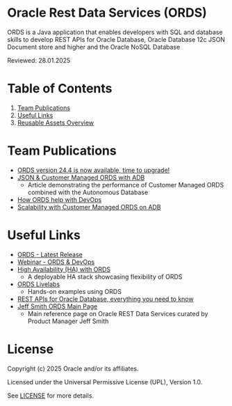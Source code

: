 # Oracle Rest Data Services (ORDS)

ORDS is a Java application that enables developers with SQL and database skills to develop REST APIs for Oracle Database, 
Oracle Database 12c JSON Document store and higher and the Oracle NoSQL Database

Reviewed: 28.01.2025
 
# Table of Contents
 
1. [Team Publications](#team-publications)
2. [Useful Links](#useful-links)
3. [Reusable Assets Overview](#reusable-assets-overview)
 
# Team Publications

- [ORDS version 24.4 is now available, time to upgrade!](https://www.oracle.com/database/sqldeveloper/technologies/db-actions/download/)
- [JSON & Customer Managed ORDS with ADB](https://medium.com/@devpiotrekk/cloud-scalability-using-customer-managed-oracle-rest-data-service-with-autonomous-json-275fa06e8d22)
    - Article demonstrating the performance of Customer Managed ORDS combined with the Autonomous Database
 - [How ORDS help with DevOps](https://www.youtube.com/watch?v=GIRdoGlqIDE)
 - [Scalability with Customer Managed ORDS on ADB](https://medium.com/oracledevs/cloud-scalability-using-customer-managed-oracle-rest-data-service-with-autonomous-json-275fa06e8d22)

# Useful Links

- [ORDS - Latest Release](https://www.oracle.com/tools/ords/ords-relnotes-24.4.html)
- [Webinar - ORDS & DevOps](https://www.youtube.com/watch?v=GIRdoGlqIDE)
- [High Availability (HA) with ORDS](https://docs.oracle.com/en/solutions/deploy-ords-ha-oci/index.html)
    - A deployable HA stack showcasing flexibility of ORDS
- [ORDS Livelabs](https://apexapps.oracle.com/pls/apex/f?p=133:100:16810034341840::::SEARCH:ORDS)
    - Hands-on examples using ORDS
- [REST APIs for Oracle Database, everything you need to know](https://www.thatjeffsmith.com/oracle-database-rest-apis/)
- [Jeff Smith ORDS Main Page](https://www.thatjeffsmith.com/archive/tag/ords/)
   - Main reference page on Oracle REST Data Services curated by Product Manager Jeff Smith

# License

Copyright (c) 2025 Oracle and/or its affiliates.

Licensed under the Universal Permissive License (UPL), Version 1.0.

See [LICENSE](https://github.com/oracle-devrel/technology-engineering/blob/main/LICENSE) for more details.
